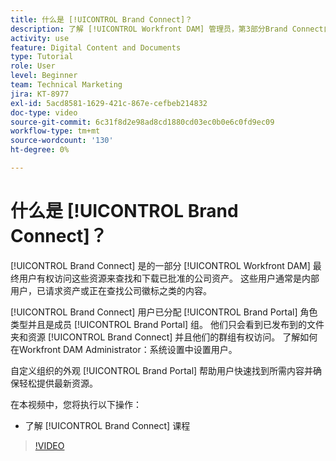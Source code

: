 ```yaml
---
title: 什么是 [!UICONTROL Brand Connect]？
description: 了解 [!UICONTROL Workfront DAM] 管理员，第3部分Brand Connect自定义课程。
activity: use
feature: Digital Content and Documents
type: Tutorial
role: User
level: Beginner
team: Technical Marketing
jira: KT-8977
exl-id: 5acd8581-1629-421c-867e-cefbeb214832
doc-type: video
source-git-commit: 6c31f8d2e98ad8cd1880cd03ec0b0e6c0fd9ec09
workflow-type: tm+mt
source-wordcount: '130'
ht-degree: 0%

---
```


# 什么是 [!UICONTROL Brand Connect]？

[!UICONTROL Brand Connect] 是的一部分 [!UICONTROL Workfront DAM] 最终用户有权访问这些资源来查找和下载已批准的公司资产。 这些用户通常是内部用户，已请求资产或正在查找公司徽标之类的内容。

[!UICONTROL Brand Connect] 用户已分配 [!UICONTROL Brand Portal] 角色类型并且是成员 [!UICONTROL Brand Portal] 组。 他们只会看到已发布到的文件夹和资源 [!UICONTROL Brand Connect] 并且他们的群组有权访问。 了解如何在Workfront DAM Administrator：系统设置中设置用户。

<!-- Need the cross-reference link to other LP, mentioned above -->

自定义组织的外观 [!UICONTROL Brand Portal] 帮助用户快速找到所需内容并确保轻松提供最新资源。

在本视频中，您将执行以下操作：

* 了解 [!UICONTROL Brand Connect] 课程

>[!VIDEO](https://video.tv.adobe.com/v/335240/?quality=12&learn=on)

<!-- Learn more graphic and link to article, below
* Workfront DAM within Workfront
 -->
